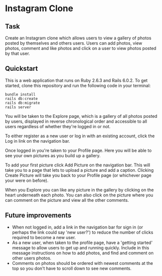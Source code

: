 # Instagram Clone

Task
----
Create an Instagram clone which allows users to view a gallery of photos posted by themselves and others users.
Users can add photos, view photos, comment and like photos and click on a user to view photos posted by that user.

Quickstart
----
This is a web application that runs on Ruby 2.6.3 and Rails 6.0.2. To get started, clone this repository and run the following code in your terminal:
```
bundle install
rails db:create
rails db:migrate
rails server
```
You will be taken to the Explore page, which is a gallery of all photos posted by users, displayed in reverse chronological order and accessible to all users regardless of whether they're logged in or not.

To either register as a new user or log in with an existing account, click the Log in link on the navigation bar.

Once logged in you're taken to your Profile page. Here you will be able to see your own pictures as you build up a gallery.

To add your first picture click Add Picture on the navigation bar. This will take you to a page that lets to upload a picture and add a caption. Clicking Create Picture will take you back to your Profile page (or whichever page your were on before).

When you Explore you can like any picture in the gallery by clicking on the heart underneath each photo. You can also click on the picture where you can comment on the picture and view all the other comments.

Future improvements
---
- When not logged in, add a link in the navigation bar for sign in (or perhaps the link could say 'new user?') to reduce the number of clicks required to become a new user.
- As a new user, when taken to the profile page, have a 'getting started' message to allow users to get up and running quickly. Include in this message instructions on how to add photos, and find and comment on other users photos.
- Comments on photos should be ordered with newest comments at the top so you don't have to scroll down to see new comments.
